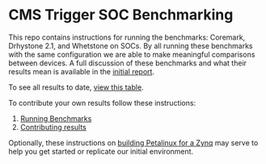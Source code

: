 # CMS Trigger SOC Benchmarking 
This repo contains instructions for running the benchmarks: Coremark, Drhystone 2.1, and Whetstone on SOCs.  By all running these benchmarks with the same configuration we are able to make meaningful comparisons between devices.  A full discussion of these benchmarks and what their results mean is available in the [initial report](Zynq%20Benchmarking.pdf).  

To see all results to date, [view this table](SubmittingResults.md).

To contribute your own results follow these instructions:

1. [Running Benchmarks](./RunningBenchmarks.md)
2. [Contributing results](./SubmittingResults.md)

Optionally, these instructions on [building Petalinux for a Zynq](./petalinux_build/BuildingPetaLinux.md) may serve to help you get started or replicate our initial environment.

